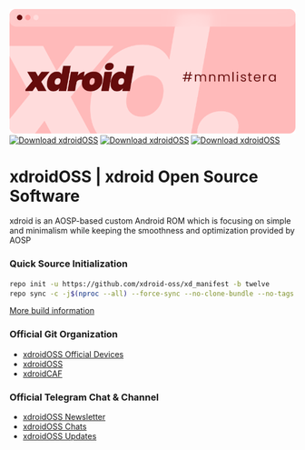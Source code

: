 ![XD](https://github.com/xyz-prjkt/xyz_assets/raw/main/xd_main.png)
[![Download xdroidOSS](https://img.shields.io/sourceforge/dt/xdroidoss.svg)](https://www.pling.com/p/1716794/) [![Download xdroidOSS](https://img.shields.io/sourceforge/dw/xdroidoss.svg)](https://www.pling.com/p/1716794/) [![Download xdroidOSS](https://img.shields.io/sourceforge/dm/xdroidoss.svg)](https://www.pling.com/p/1716794/)
# xdroidOSS | xdroid Open Source Software

xdroid is an AOSP-based custom Android ROM which is focusing on simple and minimalism while keeping the smoothness and optimization provided by AOSP

### Quick Source Initialization ###
```bash
repo init -u https://github.com/xdroid-oss/xd_manifest -b twelve
repo sync -c -j$(nproc --all) --force-sync --no-clone-bundle --no-tags
```
[More build information](https://github.com/xdroid-oss/xd_manifest)

### Official Git Organization
- [xdroidOSS Official Devices](https://github.com/xdroid-devices)
- [xdroidOSS](https://github.com/xdroid-oss)
- [xdroidCAF](https://github.com/xdroid-CAF)

### Official Telegram Chat & Channel
- [xdroidOSS Newsletter](https://t.me/xdroid_news)
- [xdroidOSS Chats](https://t.me/xdroid_chat)
- [xdroidOSS Updates](https://t.me/xdroid_update)
